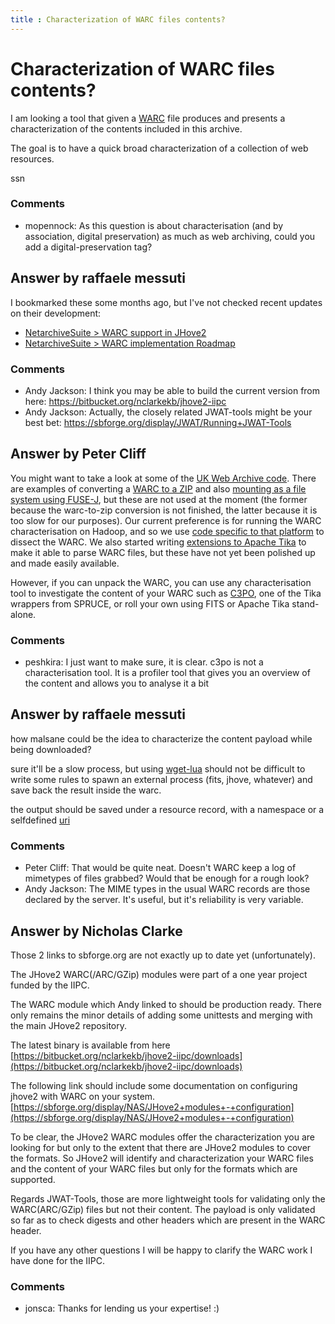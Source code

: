 ```yaml
---
title : Characterization of WARC files contents?
---
```

Characterization of WARC files contents?
=====================
I am looking a tool that given a
[WARC](http://en.wikipedia.org/wiki/Web_ARChive) file produces and
presents a characterization of the contents included in this archive.

The goal is to have a quick broad characterization of a collection of
web resources.

ssn

### Comments ###
* mopennock: As this question is about characterisation (and by association, digital
preservation) as much as web archiving, could you add a
digital-preservation tag?


Answer by raffaele messuti
----------------
I bookmarked these some months ago, but I've not checked recent updates
on their development:

-   [NetarchiveSuite \> WARC support in
    JHove2](https://sbforge.org/display/NAS/WARC+support+in+JHove2)
-   [NetarchiveSuite \> WARC implementation
    Roadmap](https://sbforge.org/display/NAS/WARC+implementation+Roadmap)


### Comments ###
* Andy Jackson: I think you may be able to build the current version from here:
https://bitbucket.org/nclarkekb/jhove2-iipc
* Andy Jackson: Actually, the closely related JWAT-tools might be your best bet:
https://sbforge.org/display/JWAT/Running+JWAT-Tools

Answer by Peter Cliff
----------------
You might want to take a look at some of the [UK Web Archive
code](https://github.com/ukwa/). There are examples of converting a
[WARC to a
ZIP](https://github.com/ukwa/warc/blob/master/warc/warctozip.py) and
also [mounting as a file system using
FUSE-J](https://github.com/ukwa/warc-fuse), but these are not used at
the moment (the former because the warc-to-zip conversion is not
finished, the latter because it is too slow for our purposes). Our
current preference is for running the WARC characterisation on Hadoop,
and so we use [code specific to that
platform](https://github.com/ukwa/warc-discovery) to dissect the WARC.
We also started writing [extensions to Apache
Tika](https://github.com/openplanets/nanite/tree/master/nanite-ext/src/main/java/uk/bl/wap/tika/parser/warc)
to make it able to parse WARC files, but these have not yet been
polished up and made easily available.

However, if you can unpack the WARC, you can use any characterisation
tool to investigate the content of your WARC such as
[C3PO](http://www.openplanetsfoundation.org/blogs/2012-11-19-c3po-content-profiling-tool-preservation-analysis),
one of the Tika wrappers from SPRUCE, or roll your own using FITS or
Apache Tika stand-alone.

### Comments ###
* peshkira: I just want to make sure, it is clear. c3po is not a characterisation
tool. It is a profiler tool that gives you an overview of the content
and allows you to analyse it a bit

Answer by raffaele messuti
----------------
how malsane could be the idea to characterize the content payload while
being downloaded?

sure it'll be a slow process, but using
[wget-lua](http://www.archiveteam.org/index.php?title=Wget_with_Lua_hooks)
should not be difficult to write some rules to spawn an external process
(fits, jhove, whatever) and save back the result inside the warc.

the output should be saved under a resource record, with a namespace or
a selfdefined
[uri](http://archive-access.sourceforge.net/warc/warc_file_format-0.9.html#anchor22)

### Comments ###
* Peter Cliff: That would be quite neat. Doesn't WARC keep a log of mimetypes of files
grabbed? Would that be enough for a rough look?
* Andy Jackson: The MIME types in the usual WARC records are those declared by the
server. It's useful, but it's reliability is very variable.

Answer by Nicholas Clarke
----------------
Those 2 links to sbforge.org are not exactly up to date yet
(unfortunately).

The JHove2 WARC(/ARC/GZip) modules were part of a one year project
funded by the IIPC.

The WARC module which Andy linked to should be production ready. There
only remains the minor details of adding some unittests and merging with
the main JHove2 repository.

The latest binary is available from here
[https://bitbucket.org/nclarkekb/jhove2-iipc/downloads](https://bitbucket.org/nclarkekb/jhove2-iipc/downloads)

The following link should include some documentation on configuring
jhove2 with WARC on your system.
[https://sbforge.org/display/NAS/JHove2+modules+-+configuration](https://sbforge.org/display/NAS/JHove2+modules+-+configuration)

To be clear, the JHove2 WARC modules offer the characterization you are
looking for but only to the extent that there are JHove2 modules to
cover the formats. So JHove2 will identify and characterization your
WARC files and the content of your WARC files but only for the formats
which are supported.

Regards JWAT-Tools, those are more lightweight tools for validating only
the WARC(ARC/GZip) files but not their content. The payload is only
validated so far as to check digests and other headers which are present
in the WARC header.

If you have any other questions I will be happy to clarify the WARC work
I have done for the IIPC.

### Comments ###
* jonsca: Thanks for lending us your expertise! :)

